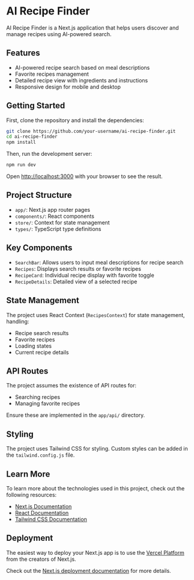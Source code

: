 # AI Recipe Finder

AI Recipe Finder is a Next.js application that helps users discover and manage recipes using AI-powered search.

## Features

- AI-powered recipe search based on meal descriptions
- Favorite recipes management
- Detailed recipe view with ingredients and instructions
- Responsive design for mobile and desktop

## Getting Started

First, clone the repository and install the dependencies:

```bash
git clone https://github.com/your-username/ai-recipe-finder.git
cd ai-recipe-finder
npm install
```

Then, run the development server:

```bash
npm run dev
```

Open [http://localhost:3000](http://localhost:3000) with your browser to see the result.

## Project Structure

- `app/`: Next.js app router pages
- `components/`: React components
- `store/`: Context for state management
- `types/`: TypeScript type definitions

## Key Components

- `SearchBar`: Allows users to input meal descriptions for recipe search
- `Recipes`: Displays search results or favorite recipes
- `RecipeCard`: Individual recipe display with favorite toggle
- `RecipeDetails`: Detailed view of a selected recipe

## State Management

The project uses React Context (`RecipesContext`) for state management, handling:

- Recipe search results
- Favorite recipes
- Loading states
- Current recipe details

## API Routes

The project assumes the existence of API routes for:

- Searching recipes
- Managing favorite recipes

Ensure these are implemented in the `app/api/` directory.

## Styling

The project uses Tailwind CSS for styling. Custom styles can be added in the `tailwind.config.js` file.

## Learn More

To learn more about the technologies used in this project, check out the following resources:

- [Next.js Documentation](https://nextjs.org/docs)
- [React Documentation](https://reactjs.org/docs/getting-started.html)
- [Tailwind CSS Documentation](https://tailwindcss.com/docs)

## Deployment

The easiest way to deploy your Next.js app is to use the [Vercel Platform](https://vercel.com/new?utm_medium=default-template&filter=next.js&utm_source=create-next-app&utm_campaign=create-next-app-readme) from the creators of Next.js.

Check out the [Next.js deployment documentation](https://nextjs.org/docs/app/building-your-application/deploying) for more details.
